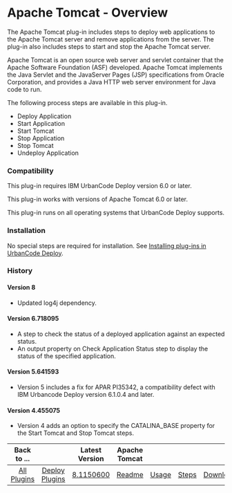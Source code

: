 
# Apache Tomcat - Overview

The Apache Tomcat plug-in includes steps to deploy web applications to the Apache Tomcat server and remove applications from the server. The plug-in also includes steps to start and stop the Apache Tomcat server.

Apache Tomcat is an open source web server and servlet container that the Apache Software Foundation (ASF) developed. Apache Tomcat implements the Java Servlet and the JavaServer Pages (JSP) specifications from Oracle Corporation, and provides a Java HTTP web server environment for Java code to run.

The following process steps are available in this plug-in.

* Deploy Application
* Start Application
* Start Tomcat
* Stop Application
* Stop Tomcat
* Undeploy Application

### Compatibility

This plug-in requires IBM UrbanCode Deploy version 6.0 or later.

This plug-in works with versions of Apache Tomcat 6.0 or later.

This plug-in runs on all operating systems that UrbanCode Deploy supports.

### Installation

No special steps are required for installation. See [Installing plug-ins in UrbanCode Deploy](https://community.ibm.com/community/user/wasdevops/blogs/laurel-dickson-bull1/2022/06/13/install-plugins "Installing plug-ins in UrbanCode Deploy").

### History

#### Version 8

* Updated log4j dependency.

#### Version 6.718095

* A step to check the status of a deployed application against an expected status.
* An output property on Check Application Status step to display the status of the specified application.

#### Version 5.641593

* Version 5 includes a fix for APAR PI35342, a compatibility defect with IBM Urbancode Deploy version 6.1.0.4 and later.

#### Version 4.455075

* Version 4 adds an option to specify the CATALINA\_BASE property for the Start Tomcat and Stop Tomcat steps.


|Back to ...||Latest Version|Apache Tomcat ||||
| :---: | :---: | :---: | :---: | :---: | :---: | :---: |
|[All Plugins](../../index.md)|[Deploy Plugins](../README.md)|[8.1150600](https://raw.githubusercontent.com/UrbanCode/IBM-UCD-PLUGINS/main/files/Tomcat/ucd-Tomcat-8.1150600.zip)|[Readme](README.md)|[Usage](usage.md)|[Steps](steps.md)|[Downloads](downloads.md)|
